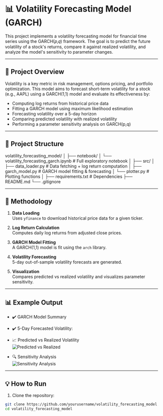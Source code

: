 # 📊 Volatility Forecasting Model (GARCH)

This project implements a volatility forecasting model for financial time series using the GARCH(𝑝,𝑞) framework. The goal is to predict the future volatility of a stock's returns, compare it against realized volatility, and analyze the model's sensitivity to parameter changes.

---

## 🚀 Project Overview

Volatility is a key metric in risk management, options pricing, and portfolio optimization. This model aims to forecast short-term volatility for a stock (e.g., AAPL) using a GARCH(1,1) model and evaluate its effectiveness by:

- Computing log returns from historical price data
- Fitting a GARCH model using maximum likelihood estimation
- Forecasting volatility over a 5-day horizon
- Comparing predicted volatility with realized volatility
- Performing a parameter sensitivity analysis on GARCH(p,q)

---

## 📂 Project Structure

volatility_forecasting_model/ │ ├── notebook/ │ └── volatility_forecasting_garch.ipynb # Full exploratory notebook │ ├── src/ │ ├── data_loader.py # Data fetching + log return computation │ ├── garch_model.py # GARCH model fitting & forecasting │ └── plotter.py # Plotting functions │ ├── requirements.txt # Dependencies ├── README.md └── .gitignore


---

## 🧪 Methodology

1. **Data Loading**  
   Uses `yfinance` to download historical price data for a given ticker.

2. **Log Return Calculation**  
   Computes daily log returns from adjusted close prices.

3. **GARCH Model Fitting**  
   A GARCH(1,1) model is fit using the `arch` library.

4. **Volatility Forecasting**  
   5-day out-of-sample volatility forecasts are generated.

5. **Visualization**  
   Compares predicted vs realized volatility and visualizes parameter sensitivity.

---

## 📊 Example Output

- ✔️ GARCH Model Summary
- ✔️ 5-Day Forecasted Volatility:  


- 📈 Predicted vs Realized Volatility  
![Predicted vs Realized](notebook/garch_plot.png)

- 🔍 Sensitivity Analysis  
![Sensitivity Analysis](notebook/sensitivity_plot.png)

---

## 💡 How to Run

1. Clone the repository:
 ```bash
 git clone https://github.com/yourusername/volatility_forecasting_model.git
 cd volatility_forecasting_model


